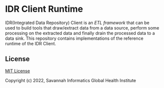 # IDR Client Runtime

IDR(Integrated Data Repository) Client is an *ETL framework* that can be used
to build tools that draw/extract data from a data source, perform some
processing on the extracted data and finally drain the processed data to a data
sink. This repository contains implementations of the reference runtime of the
IDR Client.


## License

[MIT License](https://github.com/savannahghi/idr-client/blob/develop/LICENSE)

Copyright (c) 2022, Savannah Informatics Global Health Institute
